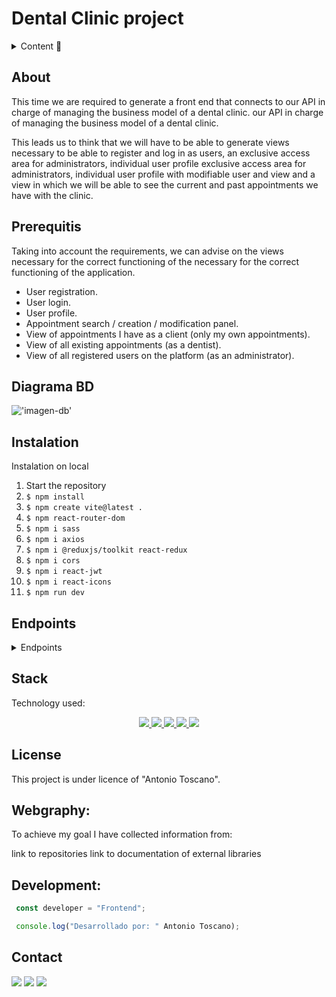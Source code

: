 # Dental Clinic project

<details>
  <summary>Content 📝</summary>
  <ol>
    <li><a href="#about">About</a></li>
    <li><a href="#prerequitis">Prerequsitis</a></li>
    <li><a href="#instalation">Instalation</a></li>
    <li><a href="#stack">Stack</a></li>
    <li><a href="#endpoints">Endpoints</a></li>
    <li><a href="#license">License</a></li>
    <li><a href="#webgraphy">Webgraphy</a></li>
    <li><a href="#development">Development</a></li>
    <li><a href="#contact">Contact</a></li>
  </ol>
</details>

## About

This time we are required to generate a front end that connects to our API in charge of managing the business model of a dental clinic.
our API in charge of managing the business model of a dental clinic.

This leads us to think that we will have to be able to generate views
necessary to be able to register and log in as users, an exclusive access area for administrators, individual user profile
exclusive access area for administrators, individual user profile with modifiable user and view and a view in which we will be able to see the current and past appointments we have with the clinic.


## Prerequitis

Taking into account the requirements, we can advise on the views necessary for the correct functioning of the
necessary for the correct functioning of the application.
- User registration.
- User login.
- User profile.
- Appointment search / creation / modification panel.
- View of appointments I have as a client (only my own appointments).
- View of all existing appointments (as a dentist).
- View of all registered users on the platform (as an administrator).


## Diagrama BD

!['imagen-db'](./_img/db.png)

## Instalation 

Instalation on local

1. Start the repository
2. `$ npm install`
3. `$ npm create vite@latest . `
4. `$ npm react-router-dom`
5. `$ npm i sass`
6. `$ npm i axios`
7. `$ npm i @reduxjs/toolkit react-redux`
8. `$ npm i cors`
9. `$ npm i react-jwt`
10. `$ npm i react-icons`
11. `$ npm run dev`


## Endpoints

<details>
<summary>Endpoints</summary>

User Register
!['imagen-db'](./_img/user_register.JPG)

Login
!['imagen-db'](./_img/login.JPG)

User Profile
!['imagen-db'](./_img/user_profile.JPG)

Modify User
!['imagen-db'](./_img/modify_user.JPG)

Appointment creation
!['imagen-db'](./_img/create_appoinment.JPG)

Appointment modify
!['imagen-db'](./_img/modify_appointment.JPG)

Appointment delete
!['imagen-db'](./_img/delete_appointment.JPG)

Doctor register
!['imagen-db'](./_img/doctor_register.JPG)

See all Doctors
!['imagen-db'](./_img/see_all_doctors.JPG)

See all Patients
!['imagen-db'](./_img/see_all_patients.JPG)

See all appointment patients
!['imagen-db'](./_img/see_appointment_patients.JPG)

See all appointment doctors
!['imagen-db'](./_img/see_appointment_doctors.JPG)

</details>

## Stack

Technology used:

<div align="center">
<a href="https://sequelize.org/">
    <img src= "https://img.shields.io/badge/sequelize-323330?style=for-the-badge&logo=sequelize&logoColor=white"/>
</a>
<a href="https://www.expressjs.com/">
    <img src= "https://img.shields.io/badge/express.js-%23404d59.svg?style=for-the-badge&logo=express&logoColor=%2361DAFB"/>
</a>
<a href="https://nodejs.org/es/">
    <img src= "https://img.shields.io/badge/node.js-026E00?style=for-the-badge&logo=node.js&logoColor=white"/>
</a>
<a href="https://developer.mozilla.org/es/docs/Web/JavaScript">
    <img src= "https://img.shields.io/badge/javascipt-EFD81D?style=for-the-badge&logo=javascript&logoColor=black"/>
</a>
<a href="https://www.mysql.com/">
    <img src= "https://img.shields.io/badge/MySQL-00000F?style=for-the-badge&logo=mysql&logoColor=white"/>
</a>

 </div>

## License

This project is under licence of "Antonio Toscano".

## Webgraphy:

To achieve my goal I have collected information from:

link to repositories
link to documentation of external libraries

## Development:

```js
 const developer = "Frontend";

 console.log("Desarrollado por: " Antonio Toscano);
```

## Contact

<a href="https://github.com/A-Toscan" target="_blank"><img src="https://img.shields.io/badge/github-24292F?style=for-the-badge&logo=github&logoColor=green" target="_blank"></a>
<a href = "mailto:eltoscan@gmail.com"><img src="https://img.shields.io/badge/Gmail-C6362C?style=for-the-badge&logo=gmail&logoColor=white" target="_blank"></a>
<a href="https://www.linkedin.com/in/antonio-toscano-hd/" target="_blank"><img src="https://img.shields.io/badge/-LinkedIn-%230077B5?style=for-the-badge&logo=linkedin&logoColor=white" target="_blank"></a>

</p>
